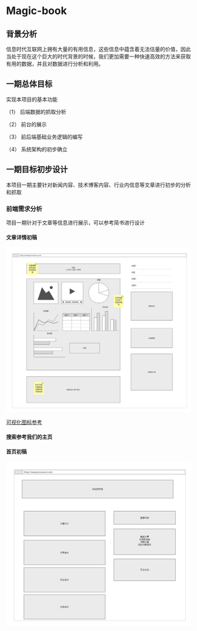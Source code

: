 # Magic-book

## 背景分析

信息时代互联网上拥有大量的有用信息，这些信息中蕴含着无法估量的价值，因此当处于现在这个巨大的时代背景的时候，我们更加需要一种快速高效的方法来获取有用的数据，并且对数据进行分析和利用。

## 一期总体目标

实现本项目的基本功能

（1） 后端数据的抓取分析

（2） 前台的展示

（3） 前后端基础业务逻辑的编写

（4） 系统架构的初步确立

## 一期目标初步设计

本项目一期主要针对新闻内容、技术博客内容、行业内信息等文章进行初步的分析和抓取

### 前端需求分析

项目一期针对于文章等信息进行展示，可以参考简书进行设计

#### 文章详情初稿

![](img/index.png)

[可视化图标参考](https://geekplux.com/2017/07/14/what-is-markvis-md.html)


#### 搜索参考我们的主页


#### 首页初稿

![](img/shou.png)
